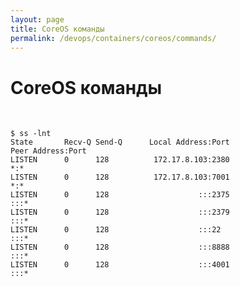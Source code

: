 ```yaml
---
layout: page
title: CoreOS команды
permalink: /devops/containers/coreos/commands/
---
```


# CoreOS команды

<br/>

    $ ss -lnt
    State       Recv-Q Send-Q      Local Address:Port                     Peer Address:Port
    LISTEN      0      128          172.17.8.103:2380                                *:*
    LISTEN      0      128          172.17.8.103:7001                                *:*
    LISTEN      0      128                    :::2375                               :::*
    LISTEN      0      128                    :::2379                               :::*
    LISTEN      0      128                    :::22                                 :::*
    LISTEN      0      128                    :::8888                               :::*
    LISTEN      0      128                    :::4001                               :::*
